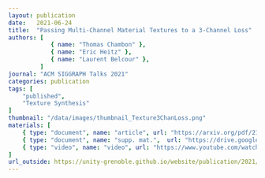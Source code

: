 ```yaml
---
layout: publication
date:   2021-06-24
title:  "Passing Multi-Channel Material Textures to a 3-Channel Loss"
authors: [
            { name: "Thomas Chambon" },
            { name: "Eric Heitz" },
            { name: "Laurent Belcour" },
         ]
journal: "ACM SIGGRAPH Talks 2021"
categories: publication
tags: [
    "published",
    "Texture Synthesis"
]
thumbnail: "/data/images/thumbnail_Texture3ChanLoss.png"
materials: [
	{ type: "document", name: "article", url: "https://arxiv.org/pdf/2105.13012" },
    { type: "document", name: "supp. mat.",  url: "https://drive.google.com/file/d/1rP-LlOOm1kd2mypVwj0XZKNjMqb9vwxi/view?usp=sharing" },
    { type: "video", name: "video", url: "https://www.youtube.com/watch?v=Rxvv2T3ZBos"},
]
url_outside: https://unity-grenoble.github.io/website/publication/2021/06/24/3channels_loss.html
---
```

